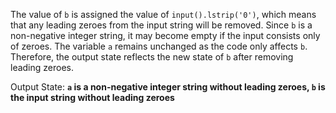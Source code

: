 The value of `b` is assigned the value of `input().lstrip('0')`, which means that any leading zeroes from the input string will be removed. Since `b` is a non-negative integer string, it may become empty if the input consists only of zeroes. The variable `a` remains unchanged as the code only affects `b`. Therefore, the output state reflects the new state of `b` after removing leading zeroes.

Output State: **`a` is a non-negative integer string without leading zeroes, `b` is the input string without leading zeroes**